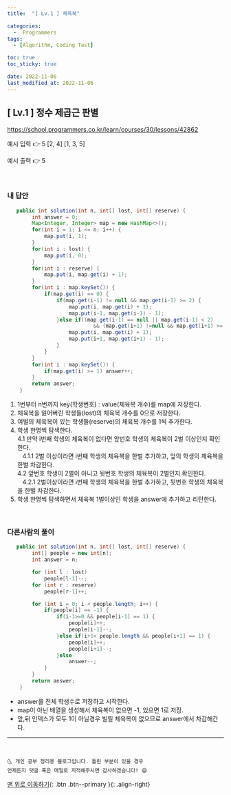```yaml
---
title:  "[ Lv.1 ] 체육복" 

categories:
  -  Programmers
tags:
  - [Algorithm, Coding Test]

toc: true
toc_sticky: true

date: 2022-11-06
last_modified_at: 2022-11-06
---
```



## [ Lv.1 ] 정수 제곱근 판별


<a>https://school.programmers.co.kr/learn/courses/30/lessons/42862</a>

예시 입력 👉 5	[2, 4]	[1, 3, 5]	

예시 출력 👉 5


<br>

### 내 답안


```java
   public int solution(int n, int[] lost, int[] reserve) {
        int answer = 0;
        Map<Integer, Integer> map = new HashMap<>();
        for(int i = 1; i <= n; i++) {
        	map.put(i, 1);
        }
        for(int i : lost) {
        	map.put(i, 0);
        }
        for(int i : reserve) {
        	map.put(i, map.get(i) + 1);
        }
        for(int i : map.keySet()) {
        	if(map.get(i) == 0) {
        		if(map.get(i-1) != null && map.get(i-1) >= 2) {
        			map.put(i, map.get(i) + 1);
        			map.put(i-1, map.get(i-1) - 1);
        		}else if((map.get(i-1) == null || map.get(i-1) < 2) 
			        		&& (map.get(i+1) !=null && map.get(i+1) >= 2)) {
        			map.put(i, map.get(i) + 1);
        			map.put(i+1, map.get(i+1) - 1);
        		}
        	}
        }
        for(int i : map.keySet()) {
        	if(map.get(i) >= 1) answer++;
        }
        return answer;
    }

```
1. 1번부터 n번까지 key(학생번호) : value(체육복 개수)를 map에 저장한다.
2. 체육복을 잃어버린 학생들(lost)의 체육복 개수를 0으로 저장한다.
3. 여벌의 체육복이 있는 학생들(reserve)의 체육복 개수를 1씩 추가한다.
4. 학생 한명씩 탐색한다.<br/>
  4.1 만약 i번째 학생의 체육복이 없다면 앞번호 학생의 체육복이 2벌 이상인지 확인한다.<br/>
&nbsp;&nbsp;&nbsp;4.1.1 2벌 이상이라면 i번째 학생의 체육복을 한벌 추가하고, 앞의 학생의 체육복을 한벌 차감한다.<br/>
	4.2 앞번호 학생이 2벌이 아니고 뒷번호 학생의 체육복이 2벌인지 확인한다.<br/>
&nbsp;&nbsp;&nbsp;4.2.1 2벌이상이라면 i번째 학생의 체육복을 한벌 추가하고, 뒷번호 학생의 체육복을 한벌 차감한다.<br/>
5. 학생 한명씩 탐색하면서 체육복 1벌이상인 학생을 answer에 추가하고 리턴한다.


<br>

### 다른사람의 풀이


```java
   public int solution(int n, int[] lost, int[] reserve) {
        int[] people = new int[n];
        int answer = n;

        for (int l : lost) 
            people[l-1]--;
        for (int r : reserve) 
            people[r-1]++;

        for (int i = 0; i < people.length; i++) {
            if(people[i] == -1) {
                if(i-1>=0 && people[i-1] == 1) {
                    people[i]++;
                    people[i-1]--;
                }else if(i+1< people.length && people[i+1] == 1) {
                    people[i]++;
                    people[i+1]--;
                }else 
                    answer--;
            }
        }
        return answer;
    }


```
- answer를 전체 학생수로 저장하고 시작한다.
- map이 아닌 배열을 생성해서 체육복이 없으면 -1, 있으면 1로 저장.
- 앞,뒤 인덱스가 모두 1이 아닐경우 빌릴 체육복이 없으므로 answer에서 차감해간다.


***
<br>


    🌜 개인 공부 정리용 블로그입니다. 틀린 부분이 있을 경우 
    언제든지 댓글 혹은 메일로 지적해주시면 감사하겠습니다! 😄

[맨 위로 이동하기](#){: .btn .btn--primary }{: .align-right}